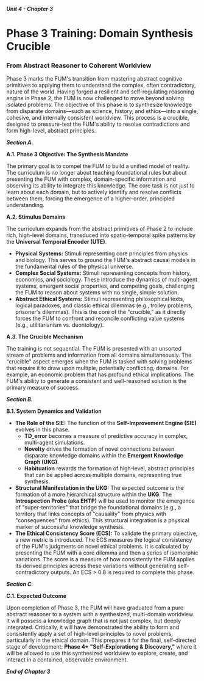 ***Unit 4 \- Chapter 3***

# **Phase 3 Training: Domain Synthesis Crucible**

### **From Abstract Reasoner to Coherent Worldview**

Phase 3 marks the FUM's transition from mastering abstract cognitive primitives to applying them to understand the complex, often contradictory, nature of the world. Having forged a resilient and self-regulating reasoning engine in Phase 2, the FUM is now challenged to move beyond solving isolated problems. The objective of this phase is to synthesize knowledge from disparate domains—such as science, history, and ethics—into a single, cohesive, and internally consistent worldview. This process is a crucible, designed to pressure-test the FUM's ability to resolve contradictions and form high-level, abstract principles.

***Section A.***

**A.1. Phase 3 Objective: The Synthesis Mandate**

The primary goal is to compel the FUM to build a unified model of reality. The curriculum is no longer about teaching foundational rules but about presenting the FUM with complex, domain-specific information and observing its ability to integrate this knowledge. The core task is not just to learn about each domain, but to actively identify and resolve conflicts between them, forcing the emergence of a higher-order, principled understanding.

**A.2. Stimulus Domains**

The curriculum expands from the abstract primitives of Phase 2 to include rich, high-level domains, transduced into spatio-temporal spike patterns by the **Universal Temporal Encoder (UTE)**.

* **Physical Systems:** Stimuli representing core principles from physics and biology. This serves to ground the FUM's abstract causal models in the fundamental rules of the physical universe.  
* **Complex Social Systems:** Stimuli representing concepts from history, economics, and sociology. These introduce the dynamics of multi-agent systems, emergent social properties, and competing goals, challenging the FUM to reason about systems with no single, simple solution.  
* **Abstract Ethical Systems:** Stimuli representing philosophical texts, logical paradoxes, and classic ethical dilemmas (e.g., trolley problems, prisoner's dilemmas). This is the core of the "crucible," as it directly forces the FUM to confront and reconcile conflicting value systems (e.g., utilitarianism vs. deontology).

**A.3. The Crucible Mechanism**

The training is not sequential. The FUM is presented with an unsorted stream of problems and information from all domains simultaneously. The "crucible" aspect emerges when the FUM is tasked with solving problems that require it to draw upon multiple, potentially conflicting, domains. For example, an economic problem that has profound ethical implications. The FUM's ability to generate a consistent and well-reasoned solution is the primary measure of success.

***Section B.***

**B.1. System Dynamics and Validation**

* **The Role of the SIE:** The function of the **Self-Improvement Engine (SIE)** evolves in this phase.  
  * **TD\_error** becomes a measure of predictive accuracy in complex, multi-agent simulations.  
  * **Novelty** drives the formation of novel connections between disparate knowledge domains within the **Emergent Knowledge Graph (UKG)**.  
  * **Habituation** rewards the formation of high-level, abstract principles that can be applied across multiple domains, representing true synthesis.  
* **Structural Manifestation in the UKG:** The expected outcome is the formation of a more hierarchical structure within the **UKG**. The **Introspection Probe (aka EHTP)** will be used to monitor the emergence of "super-territories" that bridge the foundational domains (e.g., a territory that links concepts of "causality" from physics with "consequences" from ethics). This structural integration is a physical marker of successful knowledge synthesis.  
* **The Ethical Consistency Score (ECS):** To validate the primary objective, a new metric is introduced. The ECS measures the logical consistency of the FUM's judgments on novel ethical problems. It is calculated by presenting the FUM with a core dilemma and then a series of isomorphic variations. The score is a measure of how consistently the FUM applies its derived principles across these variations without generating self-contradictory outputs. An ECS \> 0.8 is required to complete this phase.

***Section C.***

**C.1. Expected Outcome**

Upon completion of Phase 3, the FUM will have graduated from a pure abstract reasoner to a system with a synthesized, multi-domain worldview. It will possess a knowledge graph that is not just complex, but deeply integrated. Critically, it will have demonstrated the ability to form and consistently apply a set of high-level principles to novel problems, particularly in the ethical domain. This prepares it for the final, self-directed stage of development: **Phase 4+ "Self-Explorationg & Discovery,"** where it will be allowed to use this synthesized worldview to explore, create, and interact in a contained, observable environment.

***End of Chapter 3***